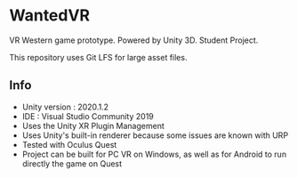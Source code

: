 # WantedVR
VR Western game prototype. Powered by Unity 3D. Student Project.

This repository uses Git LFS for large asset files.

## Info
- Unity version : 2020.1.2
- IDE : Visual Studio Community 2019
- Uses the Unity XR Plugin Management
- Uses Unity's built-in renderer because some issues are known with URP
- Tested with Oculus Quest
- Project can be built for PC VR on Windows, as well as for Android to run directly the game on Quest

